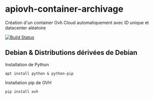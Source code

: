 # apiovh-container-archivage
Création d'un container Ovh Cloud automatiquement avec ID unique et datacenter aléatoire

[![Build Status](https://travis-ci.org/ovh/php-ovh.svg)]()

Debian & Distributions dérivées de Debian
----------

Installation de Python

    apt install python & python-pip

Installation pip de OVH

    pip install ovh
